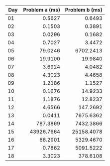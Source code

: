 | Day | Problem a (ms) | Problem b (ms) |
|-----|---------------:|---------------:|
|01   |    0.5627      |    0.6493      |
|02   |    0.1503      |    0.3891      |
|03   |    0.0296      |    0.1682      |
|04   |    0.7027      |    3.4472      |
|05   |   79.0246      | 6702.2413      |
|06   |   19.9100      |   19.9840      |
|07   |    3.6924      |    4.0482      |
|08   |    4.3023      |    4.4658      |
|09   |    1.2186      |    1.1527      |
|10   |    0.1676      |   14.9233      |
|11   |    1.1876      |   12.8237      |
|12   |    4.6566      |  147.2692      |
|13   |    0.0411      | 7675.6362      |
|14   |  787.3869      | 7432.3866      |
|15   |43926.7664      |25158.4078      |
|16   |   66.2901      | 5329.4670      |
|17   |    0.7862      | 5091.5222      |
|18   |    3.3023      |  378.6108      |
